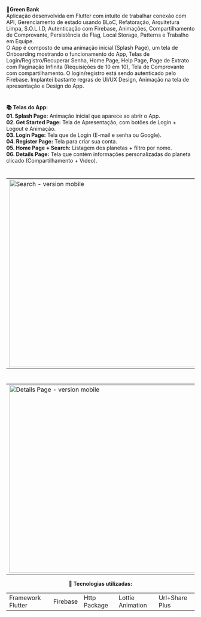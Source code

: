 <div> 
  <strong>💸Green Bank </strong>
</div>

<div>
Aplicação desenvolvida em Flutter com intuito de trabalhar conexão com API, Gerenciamento de estado usando BLoC, Refatoração, Arquitetura Limpa, S.O.L.I.D, Autenticação com Firebase, Animações, Compartilhamento de Comprovante, Persistência de Flag, Local Storage, Patterns e Trabalho em Equipe.
</div>  
  
<div>  
  O App é composto de uma animação inicial (Splash Page), um tela de Onboarding mostrando o funcionamento do App, Telas de Login/Registro/Recuperar Senha, Home Page, Help Page, Page  de Extrato com Paginação Infinita (Requisições de 10 em 10), Tela de Comprovante com compartilhamento. O login/registro está sendo autenticado pelo Firebase. Implantei bastante regras de UI/UX Design, Animação na tela de apresentação e Design do App. 
 </div>

  #
<div align="left"> 
  <strong>📚 Telas do App:</strong>
</div>

<div align="left"> 
   <strong>01. Splash Page:</strong> Animação inicial que aparece ao abrir o App.
</div>
<div align="left">  
   <strong>02. Get Started Page:</strong> Tela de Apresentação, com botões de Login + Logout e Animação.
</div>
<div align="left"> 
   <strong>03. Login Page:</strong> Tela que de Login (E-mail e senha ou Google).
</div>
<div align="left"> 
   <strong>04. Register Page:</strong> Tela para criar sua conta.
</div>
<div align="left"> 
   <strong>05. Home Page + Search:</strong> Listagem dos planetas + filtro por nome.
</div>
<div align="left"> 
   <strong>06. Details Page:</strong> Tela que contém informações personalizadas do planeta clicado (Compartilhamento + Vídeo).
</div>

  
  #

  <table align="center">
  <tr>
    <td>
      <img src="https://github.com/AndreWar10/solar-system-app/blob/master/assets/screens/getstarted_page.jpeg" alt="Search - version mobile" height="500px">
    </td>
    <td>
      <img src="https://github.com/AndreWar10/solar-system-app/blob/master/assets/screens/login_page.jpeg" alt="Details Page - version mobile" height="500px">
    </td>
    <td>
      <img src="https://github.com/AndreWar10/solar-system-app/blob/master/assets/screens/register_page.jpeg" alt="Details Page - version mobile" height="500px">
    </td>
     
  </table>
  
#
  
  <table align="center">
  <tr>
    <td>
      <img src="https://github.com/AndreWar10/solar-system-app/blob/master/assets/screens/home_page2.jpeg" alt="Details Page - version mobile" height="500px">
    </td>
    <td>
      <img src="https://github.com/AndreWar10/solar-system-app/blob/master/assets/screens/home_page.jpeg" alt="Details Page - version mobile" height="500px">
    </td>
    <td>
      <img src="https://github.com/AndreWar10/solar-system-app/blob/master/assets/screens/detail_page.jpeg" alt="Details Page - version mobile" height="500px">
    </td>
    
  </table>
  
<div align="center">  
  <strong> 💼 Tecnologias utilizadas: </strong>
</div>   

<table align="center">
 <tr>
  <td>Framework Flutter</td>  
  <td>Firebase </td>
  <td>Http Package</td>
  <td>Lottie Animation</td>
  <td>Url+Share Plus</td>
 
  
 </tr>
</table>
